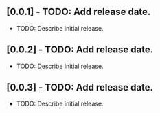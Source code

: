 ## [0.0.1] - TODO: Add release date.

* TODO: Describe initial release.

## [0.0.2] - TODO: Add release date.

* TODO: Describe initial release.

## [0.0.3] - TODO: Add release date.

* TODO: Describe initial release.
